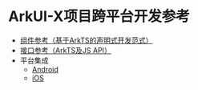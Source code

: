 # ArkUI-X项目跨平台开发参考

- [组件参考（基于ArkTS的声明式开发范式）](https://gitee.com/openharmony/docs/blob/master/zh-cn/application-dev/reference/arkui-ts/Readme-CN.md)
- [接口参考（ArkTS及JS API）](./apis/readme.md)
- 平台集成
  - [Android](./arkui-for-android/readme.md)
  - [iOS](./arkui-for-ios/readme.md)